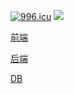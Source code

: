 <a href="https://996.icu"><img src="https://img.shields.io/badge/link-996.icu-red.svg" alt="996.icu" /></a>
<a href="https://github.com/996icu/996.ICU/blob/master/LICENSE"><img src="https://img.shields.io/badge/license-Anti%20996-blue.svg" /></a>

[前端](https://github.com/smashdog/smcmf_html)

[后端](https://github.com/smashdog/smcmf_php)

[DB](https://github.com/smashdog/smcmf_sql)
